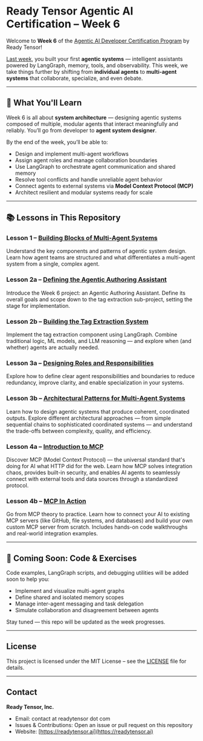 # Ready Tensor Agentic AI Certification – Week 6

Welcome to **Week 6** of the [Agentic AI Developer Certification Program](https://app.readytensor.ai/publications/HrJ0xWtLzLNt) by Ready Tensor!

[Last week](https://github.com/readytensor/rt-agentic-ai-cert-week5), you built your first **agentic systems** — intelligent assistants powered by LangGraph, memory, tools, and observability. This week, we take things further by shifting from **individual agents** to **multi-agent systems** that collaborate, specialize, and even debate.

---

## 🧠 What You'll Learn

Week 6 is all about **system architecture** — designing agentic systems composed of multiple, modular agents that interact meaningfully and reliably. You’ll go from developer to **agent system designer**.

By the end of the week, you’ll be able to:

- Design and implement multi-agent workflows
- Assign agent roles and manage collaboration boundaries
- Use LangGraph to orchestrate agent communication and shared memory
- Resolve tool conflicts and handle unreliable agent behavior
- Connect agents to external systems via **Model Context Protocol (MCP)**
- Architect resilient and modular systems ready for scale

---

## 📚 Lessons in This Repository

### Lesson 1 – [Building Blocks of Multi-Agent Systems](https://app.readytensor.ai/publications/architecting-intelligence-design-patterns-for-multi-agent-ai-systems-aaidc-week6-lesson-1-Sp2HOfRpH4Fl)

Understand the key components and patterns of agentic system design. Learn how agent teams are structured and what differentiates a multi-agent system from a single, complex agent.

### Lesson 2a – [Defining the Agentic Authoring Assistant](https://app.readytensor.ai/publications/from-idea-to-architecture-defining-our-agentic-authoring-assistant-aaidc-week6-lesson-2-Gq1xQ27DmJ56)

Introduce the Week 6 project: an Agentic Authoring Assistant. Define its overall goals and scope down to the tag extraction sub-project, setting the stage for implementation.

### Lesson 2b – [Building the Tag Extraction System](https://app.readytensor.ai/publications/from-architecture-to-implementation-building-the-tag-extraction-system-aaidc-week6-lesson-2b-D3vJsJh1500g)

Implement the tag extraction component using LangGraph. Combine traditional logic, ML models, and LLM reasoning — and explore when (and whether) agents are actually needed.

### Lesson 3a – [Designing Roles and Responsibilities](https://app.readytensor.ai/publications/building-the-dream-team-designing-the-right-agents-for-the-job-aaidc-week6-lesson-3a-qtRz3uuXGx5Y)

Explore how to define clear agent responsibilities and boundaries to reduce redundancy, improve clarity, and enable specialization in your systems.

### Lesson 3b – [Architectural Patterns for Multi-Agent Systems](https://app.readytensor.ai/publications/orchestrating-intelligence-designing-agentic-systems-that-actually-work-aaidc-week6-lesson-3b-redklSjefHNo)

Learn how to design agentic systems that produce coherent, coordinated outputs. Explore different architectural approaches — from simple sequential chains to sophisticated coordinated systems — and understand the trade-offs between complexity, quality, and efficiency.

### Lesson 4a – [Introduction to MCP](https://app.readytensor.ai/publications/mcp-a-standard-way-for-ai-to-use-external-tools-aaidc-week6-lecture-4a-LAeGUSWv4dKb)

Discover MCP (Model Context Protocol) — the universal standard that's doing for AI what HTTP did for the web. Learn how MCP solves integration chaos, provides built-in security, and enables AI agents to seamlessly connect with external tools and data sources through a standardized protocol.

### Lesson 4b – [MCP In Action](https://app.readytensor.ai/publications/mcp-in-action-connecting-and-creating-real-ai-integrations-aaidc-week6-lesson-4b-35v0wzEbKZBo)

Go from MCP theory to practice. Learn how to connect your AI to existing MCP servers (like GitHub, file systems, and databases) and build your own custom MCP server from scratch. Includes hands-on code walkthroughs and real-world integration examples.

---

## 🚀 Coming Soon: Code & Exercises

Code examples, LangGraph scripts, and debugging utilities will be added soon to help you:

- Implement and visualize multi-agent graphs
- Define shared and isolated memory scopes
- Manage inter-agent messaging and task delegation
- Simulate collaboration and disagreement between agents

Stay tuned — this repo will be updated as the week progresses.

---

## License

This project is licensed under the MIT License – see the [LICENSE](LICENSE) file for details.

---

## Contact

**Ready Tensor, Inc.**

- Email: contact at readytensor dot com
- Issues & Contributions: Open an issue or pull request on this repository
- Website: [https://readytensor.ai](https://readytensor.ai)
